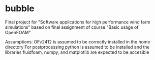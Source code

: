 # bubble
Final project for "Software applications for high performance wind farm simulations"
based on final assignment of course "Basic usage of OpenFOAM"

Assumptions:
OFv2412 is assumed to be correctly installed in the home directory
For postprocessing python is assumed to be installed and the libraries fluidfoam,
numpy, and matplotlib are expected to be accesible
